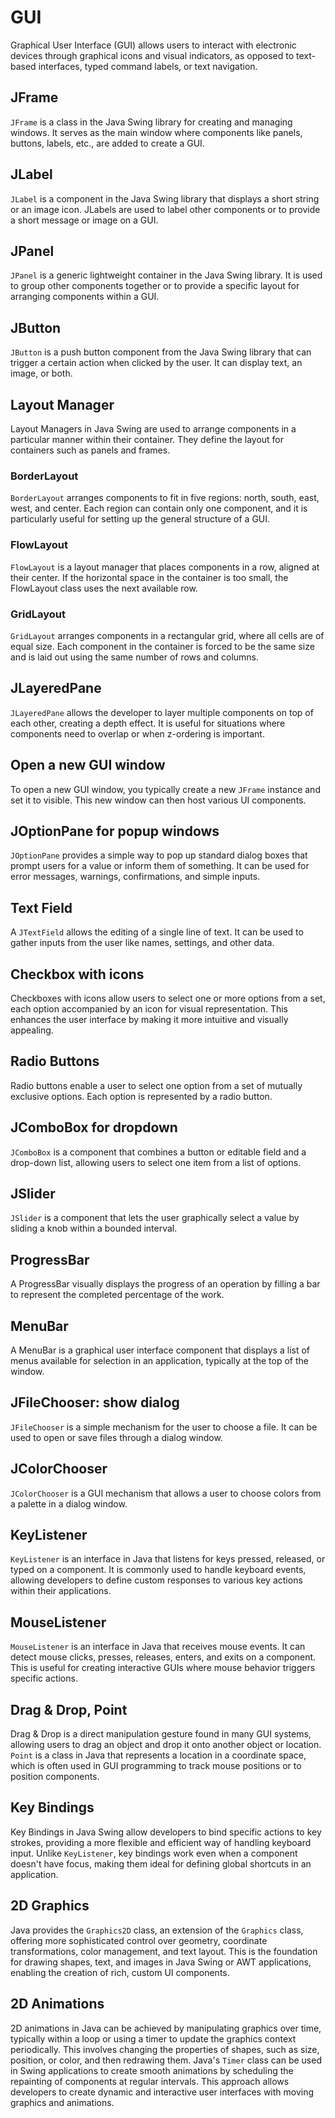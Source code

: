 # GUI

Graphical User Interface (GUI) allows users to interact with electronic devices through graphical icons and visual indicators, as opposed to text-based interfaces, typed command labels, or text navigation.

## JFrame

`JFrame` is a class in the Java Swing library for creating and managing windows. It serves as the main window where components like panels, buttons, labels, etc., are added to create a GUI.

## JLabel

`JLabel` is a component in the Java Swing library that displays a short string or an image icon. JLabels are used to label other components or to provide a short message or image on a GUI.

## JPanel

`JPanel` is a generic lightweight container in the Java Swing library. It is used to group other components together or to provide a specific layout for arranging components within a GUI.

## JButton

`JButton` is a push button component from the Java Swing library that can trigger a certain action when clicked by the user. It can display text, an image, or both.

## Layout Manager

Layout Managers in Java Swing are used to arrange components in a particular manner within their container. They define the layout for containers such as panels and frames.

### BorderLayout

`BorderLayout` arranges components to fit in five regions: north, south, east, west, and center. Each region can contain only one component, and it is particularly useful for setting up the general structure of a GUI.

### FlowLayout

`FlowLayout` is a layout manager that places components in a row, aligned at their center. If the horizontal space in the container is too small, the FlowLayout class uses the next available row.

### GridLayout

`GridLayout` arranges components in a rectangular grid, where all cells are of equal size. Each component in the container is forced to be the same size and is laid out using the same number of rows and columns.

## JLayeredPane

`JLayeredPane` allows the developer to layer multiple components on top of each other, creating a depth effect. It is useful for situations where components need to overlap or when z-ordering is important.

## Open a new GUI window

To open a new GUI window, you typically create a new `JFrame` instance and set it to visible. This new window can then host various UI components.

## JOptionPane for popup windows

`JOptionPane` provides a simple way to pop up standard dialog boxes that prompt users for a value or inform them of something. It can be used for error messages, warnings, confirmations, and simple inputs.

## Text Field

A `JTextField` allows the editing of a single line of text. It can be used to gather inputs from the user like names, settings, and other data.

## Checkbox with icons

Checkboxes with icons allow users to select one or more options from a set, each option accompanied by an icon for visual representation. This enhances the user interface by making it more intuitive and visually appealing.

## Radio Buttons

Radio buttons enable a user to select one option from a set of mutually exclusive options. Each option is represented by a radio button.

## JComboBox for dropdown

`JComboBox` is a component that combines a button or editable field and a drop-down list, allowing users to select one item from a list of options.

## JSlider

`JSlider` is a component that lets the user graphically select a value by sliding a knob within a bounded interval.

## ProgressBar

A ProgressBar visually displays the progress of an operation by filling a bar to represent the completed percentage of the work.

## MenuBar

A MenuBar is a graphical user interface component that displays a list of menus available for selection in an application, typically at the top of the window.

## JFileChooser: show dialog

`JFileChooser` is a simple mechanism for the user to choose a file. It can be used to open or save files through a dialog window.

## JColorChooser

`JColorChooser` is a GUI mechanism that allows a user to choose colors from a palette in a dialog window.

## KeyListener

`KeyListener` is an interface in Java that listens for keys pressed, released, or typed on a component. It is commonly used to handle keyboard events, allowing developers to define custom responses to various key actions within their applications.

## MouseListener

`MouseListener` is an interface in Java that receives mouse events. It can detect mouse clicks, presses, releases, enters, and exits on a component. This is useful for creating interactive GUIs where mouse behavior triggers specific actions.

## Drag & Drop, Point

Drag & Drop is a direct manipulation gesture found in many GUI systems, allowing users to drag an object and drop it onto another object or location. `Point` is a class in Java that represents a location in a coordinate space, which is often used in GUI programming to track mouse positions or to position components.

## Key Bindings

Key Bindings in Java Swing allow developers to bind specific actions to key strokes, providing a more flexible and efficient way of handling keyboard input. Unlike `KeyListener`, key bindings work even when a component doesn't have focus, making them ideal for defining global shortcuts in an application.

## 2D Graphics

Java provides the `Graphics2D` class, an extension of the `Graphics` class, offering more sophisticated control over geometry, coordinate transformations, color management, and text layout. This is the foundation for drawing shapes, text, and images in Java Swing or AWT applications, enabling the creation of rich, custom UI components.

## 2D Animations

2D animations in Java can be achieved by manipulating graphics over time, typically within a loop or using a timer to update the graphics context periodically. This involves changing the properties of shapes, such as size, position, or color, and then redrawing them. Java's `Timer` class can be used in Swing applications to create smooth animations by scheduling the repainting of components at regular intervals. This approach allows developers to create dynamic and interactive user interfaces with moving graphics and animations.
